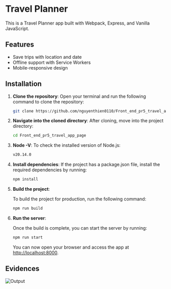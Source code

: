 # Travel Planner
This is a Travel Planner app built with Webpack, Express, and Vanilla JavaScript.

## Features
- Save trips with location and date
- Offline support with Service Workers
- Mobile-responsive design

## Installation
1. **Clone the repository**:
   Open your terminal and run the following command to clone the repository:
   ```bash
   git clone https://github.com/nguyenthien0110/Front_end_pr5_travel_app_page.git

2. **Navigate into the cloned directory**:
    After cloning, move into the project directory:
    ```bash
    cd Front_end_pr5_travel_app_page

3. **Node -V**:
    To check the installed version of Node.js:
    ```bash
    v20.14.0   

4. **Install dependencies**:
    If the project has a package.json file, install the required dependencies by running:
    ```bash
   npm install

5. **Build the project**:
   
   To build the project for production, run the following command:

   ```bash
   npm run build
   ```

6. **Run the server**:

   Once the build is complete, you can start the server by running:

   ```bash
   npm run start
   ```

   You can now open your browser and access the app at [http://localhost:8000](http://localhost:8000).

## Evidences

![Output](https://github.com/nguyenthien0110/Front_end_pr5_travel_app_page/blob/main/img/evidence.png)